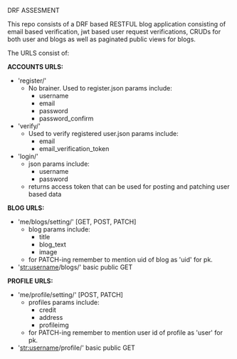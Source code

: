 DRF ASSESMENT

This repo consists of a DRF based RESTFUL blog application consisting of email based verification, jwt based user request verifications, CRUDs for both user and blogs as well as paginated public views for blogs.

The URLS consist of: 

**ACCOUNTS URLS:**
- 'register/'
    - No brainer. Used to register.json params include: 
        - username
        - email
        - password
        - password_confirm
- 'verify/'
    - Used to verify registered user.json params include: 
        - email
        - email_verification_token
- 'login/'  
    - json params include: 
        - username
        - password
    - returns access token that can be used for posting and patching user based data

**BLOG URLS:**
- 'me/blogs/setting/'   [GET, POST, PATCH]
    - blog params include:
        - title
        - blog_text
        - image
    - for PATCH-ing remember to mention uid of blog as 'uid' for pk.
- '<str:username>/blogs/'  basic public GET
  
**PROFILE URLS:**
- 'me/profile/setting/'  [POST, PATCH]
    - profiles params include:
        - credit
        - address
        - profileimg
    - for PATCH-ing remember to mention user id of profile as 'user' for pk.
- '<str:username>/profile/'   basic public GET

